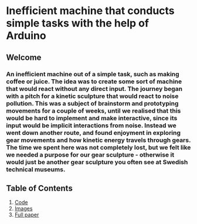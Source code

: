 # Inefficient machine that conducts simple tasks with the help of Arduino
## Welcome
### An inefficient machine out of a simple task, such as making coffee or juice. The idea was to create some sort of machine that would react without any direct input. The journey began with a pitch for a kinetic sculpture that would react to noise pollution. This was a subject of brainstorm and prototyping movements for a couple of weeks, until we realised that this would be hard to implement and make interactive, since its input would be implicit interactions from noise. Instead we went down another route, and found enjoyment in exploring gear movements and how kinetic energy travels through gears. The time we spent here was not completely lost, but we felt like we needed a purpose for our gear sculpture - otherwise it would just be another gear sculpture you often see at Swedish technical museums.

## Table of Contents
1. [Code](https://github.com/lucaskasa/iswm/tree/main/Code)
2. [Images](https://github.com/lucaskasa/iswm/tree/Images)
3. [Full paper](https://github.com/lucaskas/iswm/tree/FullPaper)